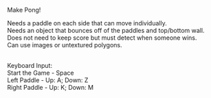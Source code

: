 Make Pong!

Needs a paddle on each side that can move individually.<br/>
Needs an object that bounces off of the paddles and top/bottom wall.<br/>
Does not need to keep score but must detect when someone wins.<br/>
Can use images or untextured polygons.<br/><br/>

Keyboard Input:<br/>
Start the Game - Space<br/>
Left Paddle - Up: A; Down: Z<br/>
Right Paddle -  Up: K; Down: M
